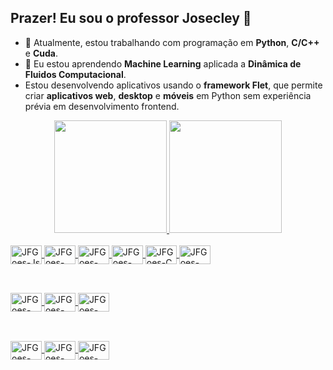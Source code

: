 ## Prazer! Eu sou o professor Josecley 👋

- 🔭 Atualmente, estou trabalhando com programação em **Python**, **C/C++** e **Cuda**.
- 🌱 Eu estou aprendendo **Machine Learning** aplicada a **Dinâmica de Fluidos Computacional**.
- Estou desenvolvendo aplicativos usando o **framework Flet**, que permite criar **aplicativos web**, **desktop** e **móveis** em Python sem experiência prévia em desenvolvimento frontend.  


<div align="center">
  <a href="https://github.com/JFGoes">
  <img height="180em" src="https://github-readme-stats.vercel.app/api?username=JFGoes&show_icons=true&theme=gruvbox&include_all_commits=true&count_private=true"/>
  <img height="180em" src="https://github-readme-stats.vercel.app/api/top-langs/?username=JFGoes&layout=compact&langs_count=7&theme=gruvbox"/>
</div>
  
  <div style="display: inline_block"><br>
  <img align="center" alt="JFGoes-Js" height="30" width="50" src="https://img.shields.io/badge/JavaScript-323330?style=for-the-badge&logo=javascript&logoColor=F7DF1E">
  <img align="center" alt="JFGoes-HTML" height="30" width="50" src="https://img.shields.io/badge/HTML5-E34F26?style=for-the-badge&logo=html5&logoColor=white">
  <img align="center" alt="JFGoes-CSS" height="30" width="50" src="https://img.shields.io/badge/CSS3-1572B6?style=for-the-badge&logo=css3&logoColor=white">
  <img align="center" alt="JFGoes-Python" height="30" width="50" src="https://img.shields.io/badge/Python-3776AB?style=for-the-badge&logo=python&logoColor=white">
     <img align="center" alt="JFGoes-C" height="30" width="50" src="https://img.shields.io/badge/C-00599C?style=for-the-badge&logo=c&logoColor=white">
    <img align="center" alt="JFGoes-C++" height="30" width="50" src="https://img.shields.io/badge/C%2B%2B-00599C?style=for-the-badge&logo=c%2B%2B&logoColor=white">
    
   
</div>
  
  ##
  
  <div style="display: inline_block"><br>
    <img align="center" alt="JFGoes-Colab" height="30" width="50" src="https://img.shields.io/badge/Colab-F9AB00?style=for-the-badge&logo=googlecolab&color=525252">
    <img align="center" alt="JFGoes-eclipse" height="30" width="50" src="https://img.shields.io/badge/Eclipse-2C2255?style=for-the-badge&logo=eclipse&logoColor=white">
    <img align="center" alt="JFGoes-spyder" height="30" width="50" src="https://img.shields.io/badge/Spyder%20Ide-FF0000?style=for-the-badge&logo=spyder%20ide&logoColor=white">
   </div>
  
  ##
  
  <div style="display: inline_block"><br>
    <img align="center" alt="JFGoes-opensuse" height="30" width="50" src="https://img.shields.io/badge/Linux-FCC624?style=for-the-badge&logo=linux&logoColor=black">
  <img align="center" alt="JFGoes-opensuse" height="30" width="50" src="https://img.shields.io/badge/SUSE-0C322C?style=for-the-badge&logo=SUSE&logoColor=white">
    <img align="center" alt="JFGoes-opensuse" height="30" width="50" src="https://img.shields.io/badge/Ubuntu-E95420?style=for-the-badge&logo=ubuntu&logoColor=white">
  
  </div>
   
